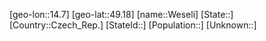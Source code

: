 ﻿---
location: [49.18,14.7]
mapzoom: [7,12] 
mapmarker: city 
type: City
tags:
- geo/City


SpocWebEntityId: 35562
isDeleted: false
confidential: public

---
[geo-lon::14.7]
[geo-lat::49.18]
[name::Weseli]
[State::]
[Country::Czech_Rep.]
[StateId::]
[Population::]
[Unknown::]

